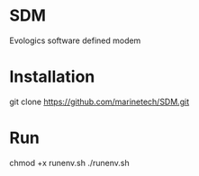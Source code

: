# SDM
Evologics software defined modem

# Installation
git clone https://github.com/marinetech/SDM.git

# Run
chmod +x runenv.sh
./runenv.sh
